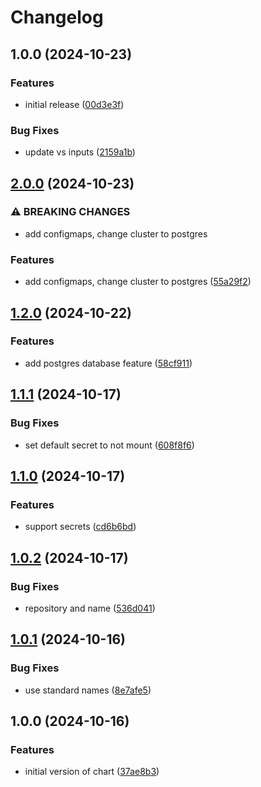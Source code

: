 # Changelog

## 1.0.0 (2024-10-23)


### Features

* initial release ([00d3e3f](https://github.com/Standouthost/helm-wordpress/commit/00d3e3f0ce59d0a9336ec03f81616ba07652a569))


### Bug Fixes

* update vs inputs ([2159a1b](https://github.com/Standouthost/helm-wordpress/commit/2159a1bf30362e11f8b7841dbdbb028a865a7c65))

## [2.0.0](https://github.com/Standouthost/helm-webapp/compare/webapp-v1.2.0...webapp-v2.0.0) (2024-10-23)


### ⚠ BREAKING CHANGES

* add configmaps, change cluster to postgres

### Features

* add configmaps, change cluster to postgres ([55a29f2](https://github.com/Standouthost/helm-webapp/commit/55a29f246209693c24fa10c203d6eac3988f5fb8))

## [1.2.0](https://github.com/Standouthost/helm-webapp/compare/webapp-v1.1.1...webapp-v1.2.0) (2024-10-22)


### Features

* add postgres database feature ([58cf911](https://github.com/Standouthost/helm-webapp/commit/58cf9117c53bbded2d21e9fd318bf3763a6dc1be))

## [1.1.1](https://github.com/Standouthost/helm-webapp/compare/webapp-v1.1.0...webapp-v1.1.1) (2024-10-17)


### Bug Fixes

* set default secret to not mount ([608f8f6](https://github.com/Standouthost/helm-webapp/commit/608f8f682853677340b79c22b9ef73a43c8ed8cd))

## [1.1.0](https://github.com/Standouthost/helm-webapp/compare/webapp-v1.0.2...webapp-v1.1.0) (2024-10-17)


### Features

* support secrets ([cd6b6bd](https://github.com/Standouthost/helm-webapp/commit/cd6b6bd9bb9cf4b8ef485ea36b2e7bdb29c58e1c))

## [1.0.2](https://github.com/Standouthost/helm-webapp/compare/webapp-v1.0.1...webapp-v1.0.2) (2024-10-17)


### Bug Fixes

* repository and name ([536d041](https://github.com/Standouthost/helm-webapp/commit/536d0414b628124f5d9fef5e8cf3b6f9470e49ad))

## [1.0.1](https://github.com/Standouthost/helm-webapp/compare/webapp-v1.0.0...webapp-v1.0.1) (2024-10-16)


### Bug Fixes

* use standard names ([8e7afe5](https://github.com/Standouthost/helm-webapp/commit/8e7afe53d0895ba6615faf2ba843dd8c994e365e))

## 1.0.0 (2024-10-16)


### Features

* initial version of chart ([37ae8b3](https://github.com/Standouthost/helm-webapp/commit/37ae8b3da93b13757f5e8552c9ce95cd6d929e76))
